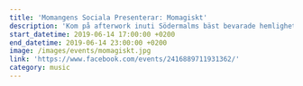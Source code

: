 ```yaml
---
title: 'Momangens Sociala Presenterar: Momagiskt'
description: 'Kom på afterwork inuti Södermalms bäst bevarade hemlighet. Liveande elektronisk mysmusik och billig dryck för medlemmar'
start_datetime: 2019-06-14 17:00:00 +0200
end_datetime: 2019-06-14 23:00:00 +0200
image: /images/events/momagiskt.jpg
link: 'https://www.facebook.com/events/2416889711931362/'
category: music
---
```


